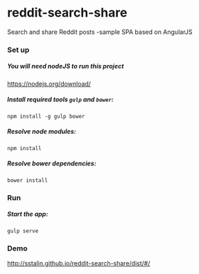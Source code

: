 # reddit-search-share
Search and share Reddit posts -sample SPA based on AngularJS

### Set up

##### You will need nodeJS to run this project  
https://nodejs.org/download/

#####  Install required tools  `gulp` and `bower`:
```
npm install -g gulp bower
```

#####  Resolve node modules:
```
npm install
```

#####  Resolve bower dependencies:

```
bower install
```

### Run

##### Start the app:
```
gulp serve
```

### Demo
http://sstalin.github.io/reddit-search-share/dist/#/
